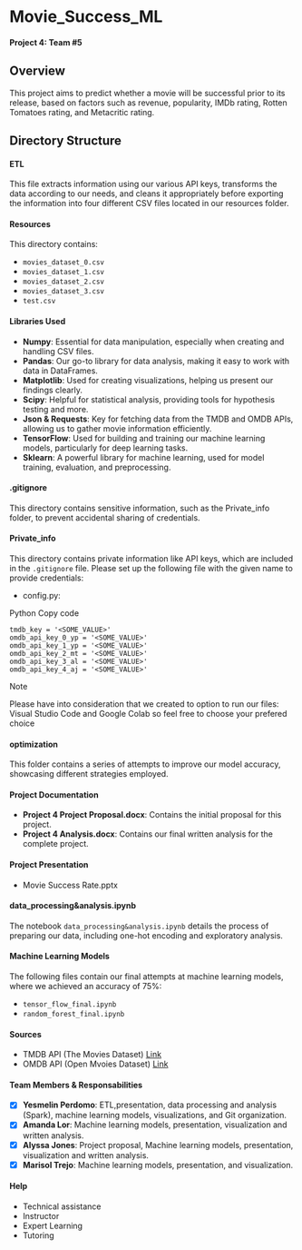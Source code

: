 # Movie_Success_ML
#### Project 4: Team #5

## Overview
This project aims to predict whether a movie will be successful prior to its release, based on factors such as revenue, popularity, IMDb rating, Rotten Tomatoes rating, and Metacritic rating.

## Directory Structure
#### ETL
This file extracts information using our various API keys, transforms the data according to our needs, and cleans it appropriately before exporting the information into four different CSV files located in our resources folder.

#### Resources
This directory contains:
- `movies_dataset_0.csv`
- `movies_dataset_1.csv`
- `movies_dataset_2.csv`
- `movies_dataset_3.csv`
- `test.csv`

#### Libraries Used
- **Numpy**: Essential for data manipulation, especially when creating and handling CSV files.
- **Pandas**: Our go-to library for data analysis, making it easy to work with data in DataFrames.
- **Matplotlib**: Used for creating visualizations, helping us present our findings clearly.
- **Scipy**: Helpful for statistical analysis, providing tools for hypothesis testing and more.
- **Json & Requests**: Key for fetching data from the TMDB and OMDB APIs, allowing us to gather movie information efficiently.
- **TensorFlow**: Used for building and training our machine learning models, particularly for deep learning tasks.
- **Sklearn**: A powerful library for machine learning, used for model training, evaluation, and preprocessing.

#### .gitignore
This directory contains sensitive information, such as the Private_info folder, to prevent accidental sharing of credentials.

#### Private_info
This directory contains private information like API keys, which are included in the `.gitignore` file. Please set up the following file with the given name to provide credentials:

- config.py:
  
Python
Copy code
```
tmdb_key = '<SOME_VALUE>'
omdb_api_key_0_yp = '<SOME_VALUE>'
omdb_api_key_1_yp = '<SOME_VALUE>'
omdb_api_key_2_mt = '<SOME_VALUE>'
omdb_api_key_3_al = '<SOME_VALUE>'
omdb_api_key_4_aj = '<SOME_VALUE>'
```

> [!NOTE]
>Please have into consideration that we created to option to run our files: Visual Studio Code and Google Colab so feel free to choose your prefered choice

#### optimization
This folder contains a series of attempts to improve our model accuracy, showcasing different strategies employed.

#### Project Documentation
- **Project 4 Project Proposal.docx**: Contains the initial proposal for this project.
- **Project 4 Analysis.docx**: Contains our final written analysis for the complete project.

#### Project Presentation
- Movie Success Rate.pptx

#### data_processing&analysis.ipynb
The notebook `data_processing&analysis.ipynb` details the process of preparing our data, including one-hot encoding and exploratory analysis.


#### Machine Learning Models
The following files contain our final attempts at machine learning models, where we achieved an accuracy of 75%:
- `tensor_flow_final.ipynb`
- `random_forest_final.ipynb`


#### Sources
- TMDB API (The Movies Dataset)
[Link](https://www.themoviedb.org/signup?language=en-US)
- OMDB API (Open Mvoies Dataset)
[Link](http://www.omdbapi.com/apikey.aspx?__EVENTTARGET=freeAcct&__EVENTARGUMENT=&__LASTFOCUS=&__VIEWSTATE=%2FwEPDwUKLTIwNDY4MTIzNQ9kFgYCAQ9kFgICBw8WAh4HVmlzaWJsZWhkAgIPFgIfAGhkAgMPFgIfAGhkGAEFHl9fQ29udHJvbHNSZXF1aXJlUG9zdEJhY2tLZXlfXxYDBQtwYXRyZW9uQWNjdAUIZnJlZUFjY3QFCGZyZWVBY2N0oCxKYG7xaZwy2ktIrVmWGdWzxj%2FDhHQaAqqFYTiRTDE%3D&__VIEWSTATEGENERATOR=5E550F58&__EVENTVALIDATION=%2FwEdAAU%2BO86JjTqdg0yhuGR2tBukmSzhXfnlWWVdWIamVouVTzfZJuQDpLVS6HZFWq5fYpioiDjxFjSdCQfbG0SWduXFd8BcWGH1ot0k0SO7CfuulHLL4j%2B3qCcW3ReXhfb4KKsSs3zlQ%2B48KY6Qzm7wzZbR&at=freeAcct&Email=)
  

#### Team Members & Responsabilities
- [x] **Yesmelin Perdomo**: ETL,presentation, data processing and analysis (Spark), machine learning models, visualizations, and Git organization.
- [x] **Amanda Lor**: Machine learning models, presentation, visualization and written analysis.
- [x] **Alyssa Jones**: Project proposal, Machine learning models, presentation, visualization and written analysis.
- [x] **Marisol Trejo**: Machine learning models, presentation, and visualization.

#### Help
- Technical assistance
- Instructor
- Expert Learning
- Tutoring
